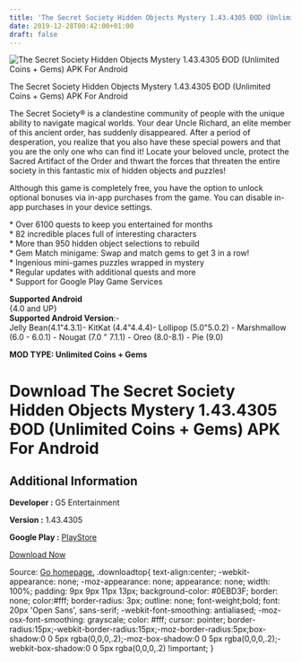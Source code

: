 ```yaml
---
title: 'The Secret Society Hidden Objects Mystery 1.43.4305 ÐOD (Unlimited Coins + Gems) APK For Android'
date: 2019-12-28T00:42:00+01:00
draft: false
---
```


![The Secret Society Hidden Objects Mystery 1.43.4305 ÐOD (Unlimited Coins + Gems) APK For Android](https://i1.wp.com/apkhome.net/wp-content/uploads/2019/11/The-Secret-Society-Hidden-Objects-Mystery-1.43.4305-ÐOD-Unlimited-Coins-Gems.png "The Secret Society Hidden Objects Mystery 1.43.4305 ÐOD (Unlimited Coins + Gems) APK For Android")

  

The Secret Society Hidden Objects Mystery 1.43.4305 ÐOD (Unlimited Coins + Gems) APK For Android

The Secret Society® is a clandestine community of people with the unique ability to navigate magical worlds. Your dear Uncle Richard, an elite member of this ancient order, has suddenly disappeared. After a period of desperation, you realize that you also have these special powers and that you are the only one who can find it! Locate your beloved uncle, protect the Sacred Artifact of the Order and thwart the forces that threaten the entire society in this fantastic mix of hidden objects and puzzles!

Although this game is completely free, you have the option to unlock optional bonuses via in-app purchases from the game. You can disable in-app purchases in your device settings.

\* Over 6100 quests to keep you entertained for months  
\* 82 incredible places full of interesting characters  
\* More than 950 hidden object selections to rebuild  
\* Gem Match minigame: Swap and match gems to get 3 in a row!  
\* Ingenious mini-games puzzles wrapped in mystery  
\* Regular updates with additional quests and more  
\* Support for Google Play Game Services

**Supported Android**  
{4.0 and UP}  
**Supported Android Version**:-  
Jelly Bean(4.1"4.3.1)- KitKat (4.4"4.4.4)- Lollipop (5.0"5.0.2) - Marshmallow (6.0 - 6.0.1) - Nougat (7.0 " 7.1.1) - Oreo (8.0-8.1) - Pie (9.0)

**MOD TYPE: Unlimited Coins + Gems**

Download The Secret Society Hidden Objects Mystery 1.43.4305 ÐOD (Unlimited Coins + Gems) APK For Android
==========================================================================================================

Additional Information
----------------------

**Developer :** G5 Entertainment

**Version :** 1.43.4305

**Google Play :** [PlayStore](https://play.google.com/store/apps/details?id=com.g5e.secretsociety)

  

[Download Now](https://store4app.co/post/the-secret-society-hidden-objects-mystery-1-43-4305-od-unlimited-coins-gems-apk-for-android_1574107433)

  
Source: [Go homepage.](https://store4app.co/post/the-secret-society-hidden-objects-mystery-1-43-4305-od-unlimited-coins-gems-apk-for-android_1574107433) .downloadtop{ text-align:center; -webkit-appearance: none; -moz-appearance: none; appearance: none; width: 100%; padding: 9px 9px 11px 13px; background-color: #0EBD3F; border: none; color:#fff; border-radius: 3px; outline: none; font-weight;bold; font: 20px 'Open Sans', sans-serif; -webkit-font-smoothing: antialiased; -moz-osx-font-smoothing: grayscale; color: #fff; cursor: pointer; border-radius:15px;-webkit-border-radius:15px;-moz-border-radius:5px;box-shadow:0 0 5px rgba(0,0,0,.2);-moz-box-shadow:0 0 5px rgba(0,0,0,.2);-webkit-box-shadow:0 0 5px rgba(0,0,0,.2) !important; }